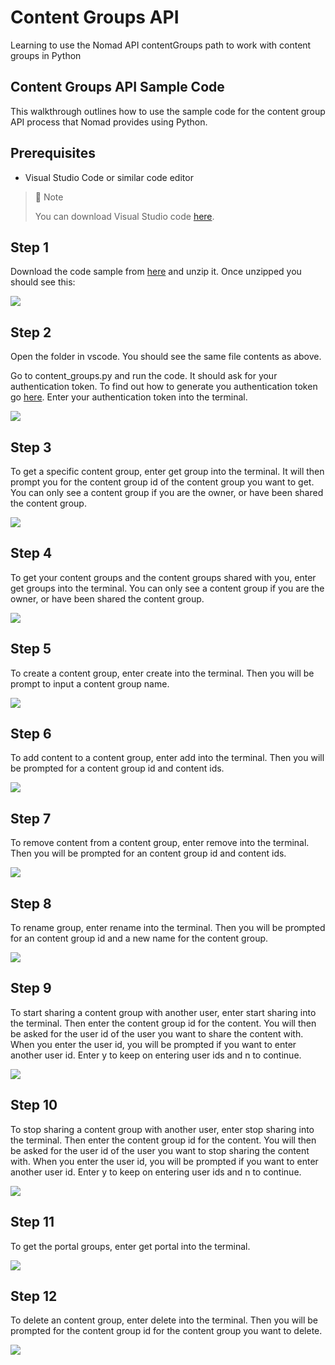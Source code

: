 # Content Groups API
Learning to use the Nomad API contentGroups path to work with content groups in Python

## Content Groups API Sample Code

This walkthrough outlines how to use the sample code for the content group API process that Nomad provides using Python.

## Prerequisites

- Visual Studio Code or similar code editor

> 📘 Note
> 
> You can download Visual Studio code [here](https://code.visualstudio.com/).

## Step 1

Download the code sample from [here](https://download-directory.github.io/?url=https://github.com/Nomad-Media/samples/tree/main/nomad-samples/python/content_groups) and unzip it. Once unzipped you should see this:

![](https://files.readme.io/9bb3331-image.png)

## Step 2

Open the folder in vscode. You should see the same file contents as above.

Go to content_groups.py and run the code. It should ask for your authentication token. To find out how to generate you authentication token go [here](https://github.com/Nomad-Media/samples/blob/main/nomad-samples/js/account-authenticaton/Readme.md). Enter your authentication token into the terminal.

![](https://files.readme.io/a58a950-image.png)

## Step 3

To get a specific content group, enter get group into the terminal. It will then prompt you for the content group id of the content group you want to get. You can only see a content group if you are the owner, or have been shared the content group.

![](https://files.readme.io/c7deb16-image.png)

## Step 4

To get your content groups and the content groups shared with you, enter get groups into the terminal. You can only see a content group if you are the owner, or have been shared the content group.

![](https://files.readme.io/9455b94-image.png)

## Step 5

To create a content group, enter create into the terminal. Then you will be prompt to input a content group name.

![](https://files.readme.io/260c68b-image.png)

## Step 6

To add content to a content group, enter add into the terminal. Then you will be prompted for a content group id and content ids.

![](https://files.readme.io/d76793f-image.png)

## Step 7

To remove content from a content group, enter remove into the terminal. Then you will be prompted for an content group id and content ids.

![](https://files.readme.io/cbbab0e-image.png)

## Step 8

To rename  group, enter rename into the terminal. Then you will be prompted for an content group id and a new name for the content group.

![](https://files.readme.io/9fd5dac-image.png)

## Step 9

To start sharing a content group with another user, enter start sharing into the terminal. Then enter the content group id for the content. You will then be asked for the user id of the user you want to share the content with. When you enter the user id, you will be prompted if you want to enter another user id. Enter y to keep on entering user ids and n to continue.

![](https://files.readme.io/4fd023f-image.png)

## Step 10

To stop sharing a content group with another user, enter stop sharing into the terminal. Then enter the content group id for the content. You will then be asked for the user id of the user you want to stop sharing the content with. When you enter the user id, you will be prompted if you want to enter another user id. Enter y to keep on entering user ids and n to continue.

![](https://files.readme.io/f5ea060-image.png)

## Step 11

To get the portal groups, enter get portal into the terminal.

![](https://files.readme.io/bd3a9a7-image.png)

## Step 12

To delete an content group, enter delete into the terminal. Then you will be prompted for the content group id for the content group you want to delete.

![](https://files.readme.io/2766dcf-image.png)
